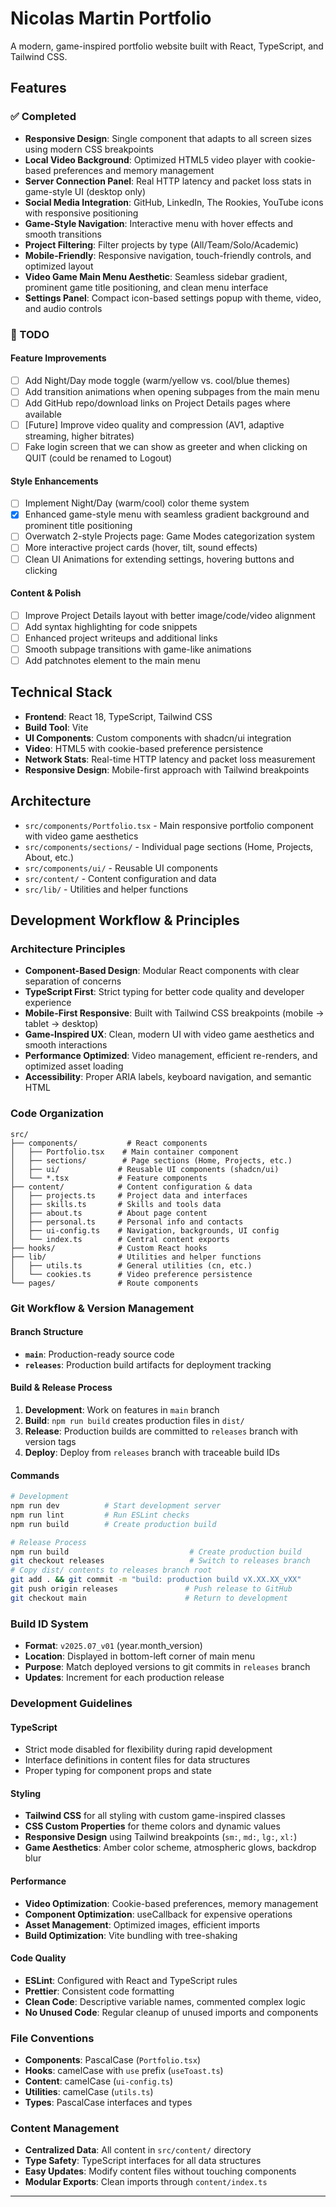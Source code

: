 # Nicolas Martin Portfolio

A modern, game-inspired portfolio website built with React, TypeScript, and Tailwind CSS.

## Features

### ✅ Completed
- **Responsive Design**: Single component that adapts to all screen sizes using modern CSS breakpoints
- **Local Video Background**: Optimized HTML5 video player with cookie-based preferences and memory management
- **Server Connection Panel**: Real HTTP latency and packet loss stats in game-style UI (desktop only)
- **Social Media Integration**: GitHub, LinkedIn, The Rookies, YouTube icons with responsive positioning
- **Game-Style Navigation**: Interactive menu with hover effects and smooth transitions
- **Project Filtering**: Filter projects by type (All/Team/Solo/Academic)
- **Mobile-Friendly**: Responsive navigation, touch-friendly controls, and optimized layout
- **Video Game Main Menu Aesthetic**: Seamless sidebar gradient, prominent game title positioning, and clean menu interface
- **Settings Panel**: Compact icon-based settings popup with theme, video, and audio controls

### 🔄 TODO

#### Feature Improvements
- [ ] Add Night/Day mode toggle (warm/yellow vs. cool/blue themes)
- [ ] Add transition animations when opening subpages from the main menu
- [ ] Add GitHub repo/download links on Project Details pages where available
- [ ] [Future] Improve video quality and compression (AV1, adaptive streaming, higher bitrates)
- [ ] Fake login screen that we can show as greeter and when clicking on QUIT (could be renamed to Logout)

#### Style Enhancements
- [ ] Implement Night/Day (warm/cool) color theme system  
- [x] Enhanced game-style menu with seamless gradient background and prominent title positioning
- [ ] Overwatch 2-style Projects page: Game Modes categorization system
- [ ] More interactive project cards (hover, tilt, sound effects)
- [ ] Clean UI Animations for extending settings, hovering buttons and clicking

#### Content & Polish
- [ ] Improve Project Details layout with better image/code/video alignment
- [ ] Add syntax highlighting for code snippets
- [ ] Enhanced project writeups and additional links
- [ ] Smooth subpage transitions with game-like animations
- [ ] Add patchnotes element to the main menu

## Technical Stack
- **Frontend**: React 18, TypeScript, Tailwind CSS
- **Build Tool**: Vite
- **UI Components**: Custom components with shadcn/ui integration
- **Video**: HTML5 with cookie-based preference persistence
- **Network Stats**: Real-time HTTP latency and packet loss measurement
- **Responsive Design**: Mobile-first approach with Tailwind breakpoints

## Architecture
- `src/components/Portfolio.tsx` - Main responsive portfolio component with video game aesthetics
- `src/components/sections/` - Individual page sections (Home, Projects, About, etc.)
- `src/components/ui/` - Reusable UI components
- `src/content/` - Content configuration and data
- `src/lib/` - Utilities and helper functions

## Development Workflow & Principles

### Architecture Principles
- **Component-Based Design**: Modular React components with clear separation of concerns
- **TypeScript First**: Strict typing for better code quality and developer experience
- **Mobile-First Responsive**: Built with Tailwind CSS breakpoints (mobile → tablet → desktop)
- **Game-Inspired UX**: Clean, modern UI with video game aesthetics and smooth interactions
- **Performance Optimized**: Video management, efficient re-renders, and optimized asset loading
- **Accessibility**: Proper ARIA labels, keyboard navigation, and semantic HTML

### Code Organization
```
src/
├── components/           # React components
│   ├── Portfolio.tsx    # Main container component
│   ├── sections/        # Page sections (Home, Projects, etc.)
│   ├── ui/             # Reusable UI components (shadcn/ui)
│   └── *.tsx           # Feature components
├── content/            # Content configuration & data
│   ├── projects.ts     # Project data and interfaces
│   ├── skills.ts       # Skills and tools data
│   ├── about.ts        # About page content
│   ├── personal.ts     # Personal info and contacts
│   ├── ui-config.ts    # Navigation, backgrounds, UI config
│   └── index.ts        # Central content exports
├── hooks/              # Custom React hooks
├── lib/                # Utilities and helper functions
│   ├── utils.ts        # General utilities (cn, etc.)
│   └── cookies.ts      # Video preference persistence
└── pages/              # Route components
```

### Git Workflow & Version Management

#### Branch Structure
- **`main`**: Production-ready source code
- **`releases`**: Production build artifacts for deployment tracking

#### Build & Release Process
1. **Development**: Work on features in `main` branch
2. **Build**: `npm run build` creates production files in `dist/`
3. **Release**: Production builds are committed to `releases` branch with version tags
4. **Deploy**: Deploy from `releases` branch with traceable build IDs

#### Commands
```bash
# Development
npm run dev          # Start development server
npm run lint         # Run ESLint checks
npm run build        # Create production build

# Release Process
npm run build                           # Create production build
git checkout releases                   # Switch to releases branch
# Copy dist/ contents to releases branch root
git add . && git commit -m "build: production build vX.XX.XX_vXX"
git push origin releases               # Push release to GitHub
git checkout main                      # Return to development
```

### Build ID System
- **Format**: `v2025.07_v01` (year.month_version)
- **Location**: Displayed in bottom-left corner of main menu
- **Purpose**: Match deployed versions to git commits in `releases` branch
- **Updates**: Increment for each production release

### Development Guidelines

#### TypeScript
- Strict mode disabled for flexibility during rapid development
- Interface definitions in content files for data structures
- Proper typing for component props and state

#### Styling
- **Tailwind CSS** for all styling with custom game-inspired classes
- **CSS Custom Properties** for theme colors and dynamic values
- **Responsive Design** using Tailwind breakpoints (`sm:`, `md:`, `lg:`, `xl:`)
- **Game Aesthetics**: Amber color scheme, atmospheric glows, backdrop blur

#### Performance
- **Video Optimization**: Cookie-based preferences, memory management
- **Component Optimization**: useCallback for expensive operations
- **Asset Management**: Optimized images, efficient imports
- **Build Optimization**: Vite bundling with tree-shaking

#### Code Quality
- **ESLint**: Configured with React and TypeScript rules
- **Prettier**: Consistent code formatting
- **Clean Code**: Descriptive variable names, commented complex logic
- **No Unused Code**: Regular cleanup of unused imports and components

### File Conventions
- **Components**: PascalCase (`Portfolio.tsx`)
- **Hooks**: camelCase with `use` prefix (`useToast.ts`)
- **Content**: camelCase (`ui-config.ts`)
- **Utilities**: camelCase (`utils.ts`)
- **Types**: PascalCase interfaces and types

### Content Management
- **Centralized Data**: All content in `src/content/` directory
- **Type Safety**: TypeScript interfaces for all data structures
- **Easy Updates**: Modify content files without touching components
- **Modular Exports**: Clean imports through `content/index.ts`

---
